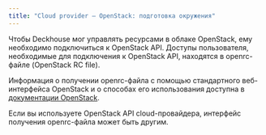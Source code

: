 ```yaml
---
title: "Cloud provider — OpenStack: подготовка окружения"
---
```


Чтобы Deckhouse мог управлять ресурсами в облаке OpenStack, ему необходимо подключиться к OpenStack API.
Доступы пользователя, необходимые для подключения к OpenStack API, находятся в openrc-файле (OpenStack RC file).

Информация о получении openrc-файла с помощью стандартного веб-интерфейса OpenStack и о способах его использования доступна в [документации OpenStack](https://docs.openstack.org/ocata/admin-guide/common/cli-set-environment-variables-using-openstack-rc.html#download-and-source-the-openstack-rc-file).

Если вы используете OpenStack API cloud-провайдера, интерфейс получения openrc-файла может быть другим.
